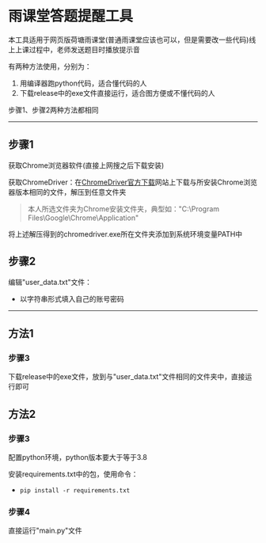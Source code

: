 # 雨课堂答题提醒工具
本工具适用于网页版荷塘雨课堂(普通雨课堂应该也可以，但是需要改一些代码)线上上课过程中，老师发送题目时播放提示音

有两种方法使用，分别为：

1. 用编译器跑python代码，适合懂代码的人
2. 下载release中的exe文件直接运行，适合图方便或不懂代码的人

步骤1、步骤2两种方法都相同

---

## 步骤1
获取Chrome浏览器软件(直接上网搜之后下载安装)

获取ChromeDriver：在[ChromeDriver官方下载](https://chromedriver.chromium.org/downloads)网站上下载与所安装Chrome浏览器版本相同的文件，解压到任意文件夹

  > 本人所选文件夹为Chrome安装文件夹，典型如："C:\Program Files\Google\Chrome\Application"
  
将上述解压得到的chromedriver.exe所在文件夹添加到系统环境变量PATH中

## 步骤2
编辑"user_data.txt"文件：
* 以字符串形式填入自己的账号密码

---

## 方法1

### 步骤3
下载release中的exe文件，放到与"user_data.txt"文件相同的文件夹中，直接运行即可

## 方法2

### 步骤3
配置python环境，python版本要大于等于3.8

安装requirements.txt中的包，使用命令：

* `pip install -r requirements.txt`

### 步骤4
直接运行"main.py"文件

